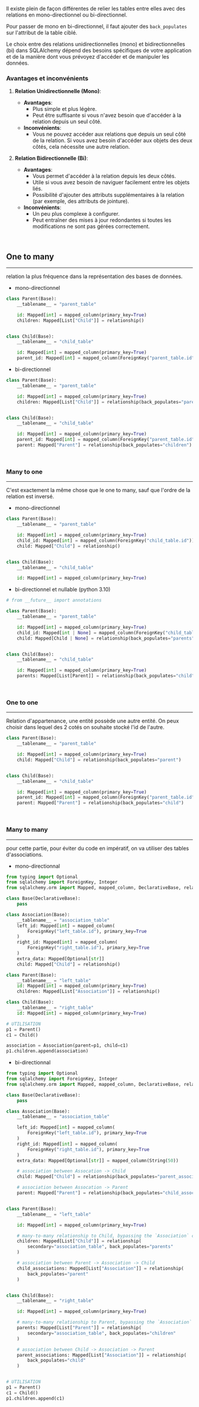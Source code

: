
Il existe plein de façon différentes de relier les tables entre elles avec des relations en mono-directionnel ou bi-directionnel.

Pour passer de mono en bi-directionnel, il faut ajouter des `back_populates` sur l'attribut de la table ciblé.

Le choix entre des relations unidirectionnelles (mono) et bidirectionnelles (bi) dans SQLAlchemy dépend des besoins spécifiques de votre application et de la manière dont vous prévoyez d'accéder et de manipuler les données.

### Avantages et inconvénients

1. **Relation Unidirectionnelle (Mono)**:
   - **Avantages**:
     - Plus simple et plus légère.
     - Peut être suffisante si vous n'avez besoin que d'accéder à la relation depuis un seul côté.
   - **Inconvénients**:
     - Vous ne pouvez accéder aux relations que depuis un seul côté de la relation. Si vous avez besoin d'accéder aux objets des deux côtés, cela nécessite une autre relation.

2. **Relation Bidirectionnelle (Bi)**:
   - **Avantages**:
     - Vous permet d'accéder à la relation depuis les deux côtés.
     - Utile si vous avez besoin de naviguer facilement entre les objets liés.
     - Possibilité d'ajouter des attributs supplémentaires à la relation (par exemple, des attributs de jointure).
   - **Inconvénients**:
     - Un peu plus complexe à configurer.
     - Peut entraîner des mises à jour redondantes si toutes les modifications ne sont pas gérées correctement.

<br>

## One to many

---

relation la plus fréquence dans la représentation des bases de données.

- mono-directionnel
```python
class Parent(Base):
    __tablename__ = "parent_table"

    id: Mapped[int] = mapped_column(primary_key=True)
    children: Mapped[List["Child"]] = relationship()


class Child(Base):
    __tablename__ = "child_table"

    id: Mapped[int] = mapped_column(primary_key=True)
    parent_id: Mapped[int] = mapped_column(ForeignKey("parent_table.id"))
```

- bi-directionnel
```python
class Parent(Base):
    __tablename__ = "parent_table"

    id: Mapped[int] = mapped_column(primary_key=True)
    children: Mapped[List["Child"]] = relationship(back_populates="parent")


class Child(Base):
    __tablename__ = "child_table"

    id: Mapped[int] = mapped_column(primary_key=True)
    parent_id: Mapped[int] = mapped_column(ForeignKey("parent_table.id"))
    parent: Mapped["Parent"] = relationship(back_populates="children")
```

<br>

### Many to one

---

C'est exactement la même chose que le one to many, sauf que l'ordre de la relation est inversé.

- mono-directionnel
```python
class Parent(Base):
    __tablename__ = "parent_table"

    id: Mapped[int] = mapped_column(primary_key=True)
    child_id: Mapped[int] = mapped_column(ForeignKey("child_table.id"))
    child: Mapped["Child"] = relationship()


class Child(Base):
    __tablename__ = "child_table"

    id: Mapped[int] = mapped_column(primary_key=True)
```

- bi-directionnel et nullable  (python 3.10)
```python
# from __future__ import annotations

class Parent(Base):
    __tablename__ = "parent_table"

    id: Mapped[int] = mapped_column(primary_key=True)
    child_id: Mapped[int | None] = mapped_column(ForeignKey("child_table.id"))
    child: Mapped[Child | None] = relationship(back_populates="parents")


class Child(Base):
    __tablename__ = "child_table"

    id: Mapped[int] = mapped_column(primary_key=True)
    parents: Mapped[List[Parent]] = relationship(back_populates="child")
```

<br>

### One to one

---

Relation d'appartenance, une entité possède une autre entité. On peux choisir dans lequel des 2 cotés on souhaite stocké l'id de l'autre.

```python
class Parent(Base):
    __tablename__ = "parent_table"

    id: Mapped[int] = mapped_column(primary_key=True)
    child: Mapped["Child"] = relationship(back_populates="parent")


class Child(Base):
    __tablename__ = "child_table"

    id: Mapped[int] = mapped_column(primary_key=True)
    parent_id: Mapped[int] = mapped_column(ForeignKey("parent_table.id"))
    parent: Mapped["Parent"] = relationship(back_populates="child")
```

<br>

### Many to many

---

pour cette partie, pour éviter du code en impératif, on va utiliser des tables d'associations.

- mono-directionnal
```python
from typing import Optional
from sqlalchemy import ForeignKey, Integer
from sqlalchemy.orm import Mapped, mapped_column, DeclarativeBase, relationship

class Base(DeclarativeBase):
    pass

class Association(Base):
    __tablename__ = "association_table"
    left_id: Mapped[int] = mapped_column(
	    ForeignKey("left_table.id"), primary_key=True
	)
    right_id: Mapped[int] = mapped_column(
        ForeignKey("right_table.id"), primary_key=True
    )
    extra_data: Mapped[Optional[str]]
    child: Mapped["Child"] = relationship()

class Parent(Base):
    __tablename__ = "left_table"
    id: Mapped[int] = mapped_column(primary_key=True)
    children: Mapped[List["Association"]] = relationship()

class Child(Base):
    __tablename__ = "right_table"
    id: Mapped[int] = mapped_column(primary_key=True)

# UTILISATION
p1 = Parent()
c1 = Child()

association = Association(parent=p1, child=c1)
p1.children.append(association)
```

- bi-directionnal
```python
from typing import Optional
from sqlalchemy import ForeignKey, Integer
from sqlalchemy.orm import Mapped, mapped_column, DeclarativeBase, relationship

class Base(DeclarativeBase):
    pass

class Association(Base):
    __tablename__ = "association_table"

    left_id: Mapped[int] = mapped_column(
	    ForeignKey("left_table.id"), primary_key=True
	)
    right_id: Mapped[int] = mapped_column(
        ForeignKey("right_table.id"), primary_key=True
    )
    extra_data: Mapped[Optional[str]] = mapped_column(String(50))

    # association between Assocation -> Child
    child: Mapped["Child"] = relationship(back_populates="parent_associations")

    # association between Assocation -> Parent
    parent: Mapped["Parent"] = relationship(back_populates="child_associations")


class Parent(Base):
    __tablename__ = "left_table"

    id: Mapped[int] = mapped_column(primary_key=True)

    # many-to-many relationship to Child, bypassing the `Association` class
    children: Mapped[List["Child"]] = relationship(
        secondary="association_table", back_populates="parents"
    )

    # association between Parent -> Association -> Child
    child_associations: Mapped[List["Association"]] = relationship(
        back_populates="parent"
    )


class Child(Base):
    __tablename__ = "right_table"

    id: Mapped[int] = mapped_column(primary_key=True)

    # many-to-many relationship to Parent, bypassing the `Association` class
    parents: Mapped[List["Parent"]] = relationship(
        secondary="association_table", back_populates="children"
    )

    # association between Child -> Association -> Parent
    parent_associations: Mapped[List["Association"]] = relationship(
        back_populates="child"
    )


# UTILISATION
p1 = Parent()
c1 = Child()
p1.children.append(c1)
```
